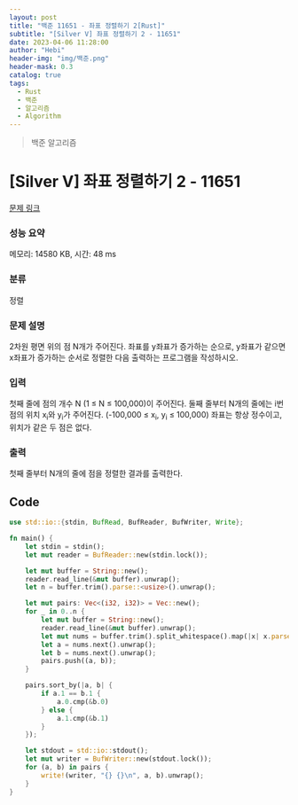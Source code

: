 ```yaml
---
layout: post
title: "백준 11651 - 좌표 정렬하기 2[Rust]"
subtitle: "[Silver V] 좌표 정렬하기 2 - 11651"
date: 2023-04-06 11:28:00
author: "Hebi"
header-img: "img/백준.png"
header-mask: 0.3
catalog: true
tags:
  - Rust
  - 백준
  - 알고리즘
  - Algorithm
---
```


> 백준 알고리즘

# [Silver V] 좌표 정렬하기 2 - 11651

[문제 링크](https://www.acmicpc.net/problem/11651)

### 성능 요약

메모리: 14580 KB, 시간: 48 ms

### 분류

정렬

### 문제 설명

<p>2차원 평면 위의 점 N개가 주어진다. 좌표를 y좌표가 증가하는 순으로, y좌표가 같으면 x좌표가 증가하는 순서로 정렬한 다음 출력하는 프로그램을 작성하시오.</p>

### 입력

 <p>첫째 줄에 점의 개수 N (1 ≤ N ≤ 100,000)이 주어진다. 둘째 줄부터 N개의 줄에는 i번점의 위치 x<sub>i</sub>와 y<sub>i</sub>가 주어진다. (-100,000 ≤ x<sub>i</sub>, y<sub>i</sub> ≤ 100,000) 좌표는 항상 정수이고, 위치가 같은 두 점은 없다.</p>

### 출력

 <p>첫째 줄부터 N개의 줄에 점을 정렬한 결과를 출력한다.</p>

## Code

```rs
use std::io::{stdin, BufRead, BufReader, BufWriter, Write};

fn main() {
    let stdin = stdin();
    let mut reader = BufReader::new(stdin.lock());

    let mut buffer = String::new();
    reader.read_line(&mut buffer).unwrap();
    let n = buffer.trim().parse::<usize>().unwrap();

    let mut pairs: Vec<(i32, i32)> = Vec::new();
    for _ in 0..n {
        let mut buffer = String::new();
        reader.read_line(&mut buffer).unwrap();
        let mut nums = buffer.trim().split_whitespace().map(|x| x.parse::<i32>().unwrap());
        let a = nums.next().unwrap();
        let b = nums.next().unwrap();
        pairs.push((a, b));
    }

    pairs.sort_by(|a, b| {
        if a.1 == b.1 {
            a.0.cmp(&b.0)
        } else {
            a.1.cmp(&b.1)
        }
    });

    let stdout = std::io::stdout();
    let mut writer = BufWriter::new(stdout.lock());
    for (a, b) in pairs {
        write!(writer, "{} {}\n", a, b).unwrap();
    }
}
```

